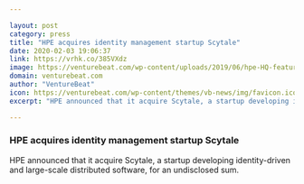 ```yaml
---

layout: post
category: press
title: "HPE acquires identity management startup Scytale"
date: 2020-02-03 19:06:37
link: https://vrhk.co/385VXdz
image: https://venturebeat.com/wp-content/uploads/2019/06/hpe-HQ-featured.jpg?w=1200&strip=all
domain: venturebeat.com
author: "VentureBeat"
icon: https://venturebeat.com/wp-content/themes/vb-news/img/favicon.ico
excerpt: "HPE announced that it acquire Scytale, a startup developing identity-driven and large-scale distributed software, for an undisclosed sum."

---
```


### HPE acquires identity management startup Scytale

HPE announced that it acquire Scytale, a startup developing identity-driven and large-scale distributed software, for an undisclosed sum.